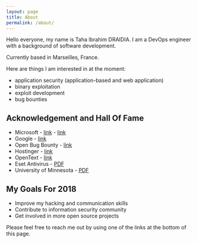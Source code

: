 ```yaml
---
layout: page
title: About
permalink: /about/
---
```


Hello everyone, my name is Taha Ibrahim DRAIDIA. I am a DevOps engineer with a background of software development.

Currently based in Marseilles, France.

Here are things I am interested in at the moment:

- application security (application-based and web application)
- binary exploitation
- exploit development
- bug bounties


## Acknowledgement and Hall Of Fame
- Microsoft - [link](https://technet.microsoft.com/en-us/security/cc308589.aspx) - [link](https://technet.microsoft.com/en-us/security/cc308575)
- Google - [link](https://bughunter.withgoogle.com/profile/8e53fb22-e405-4190-8612-69ebd37421f2)
- Open Bug Bounty - [link](https://www.openbugbounty.org/researchers/ibrahimd/certificate/)
- Hostinger - [link](https://www.hostinger.com/wall-of-fame)
- OpenText - [link](https://www.opentext.com/who-we-are/copyright-information/security-acknowledgements )
- Eset Antivirus - [PDF](https://static.ibrahimdraidia.com/public/files/acknowledgements/2017/acknowledgement_ESET.pdf)
- University of Minnesota - [PDF](https://static.ibrahimdraidia.com/public/files/acknowledgements/2017/acknowledgement_university_of_minnesota.pdf)

## My Goals For 2018
- Improve my hacking and communication skills
- Contribute to information security community
- Get involved in more open source projects

Please feel free to reach me out by using one of the links at the bottom of this page.
